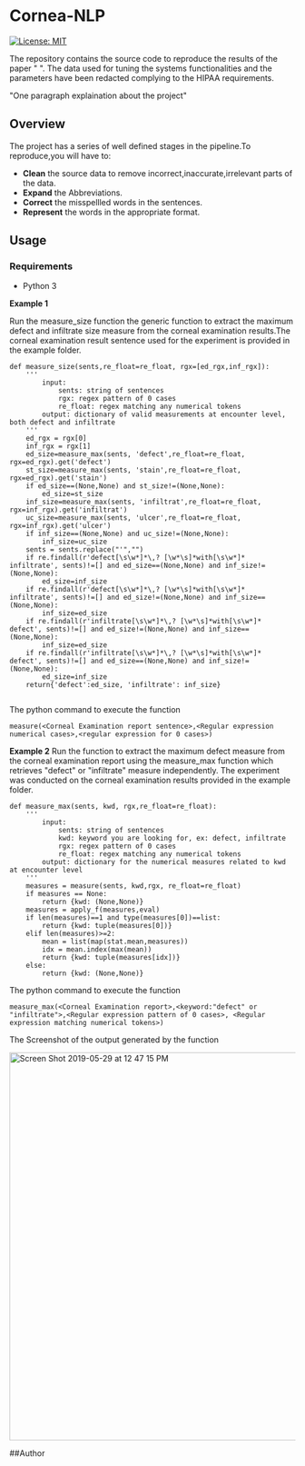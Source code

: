 # Cornea-NLP

[![License: MIT](https://img.shields.io/badge/License-MIT-yellow.svg)](https://opensource.org/licenses/MIT)

The repository contains the source code to reproduce the results of the paper " ". The data used for tuning the systems functionalities and the parameters have been redacted complying to the HIPAA requirements.

"One paragraph explaination about the project"

## Overview

The project has a series of well defined stages in the pipeline.To reproduce,you will have to:

* **Clean** the source data to remove incorrect,inaccurate,irrelevant parts of the data.
* **Expand** the Abbreviations.
* **Correct** the misspellled words in the sentences.
* **Represent** the words in the appropriate format.


## Usage 

### Requirements
* Python 3

**Example 1**

Run the measure_size function the generic function to extract the maximum defect and infiltrate size measure from the corneal examination results.The corneal examination result sentence used for the experiment is provided in the example folder.
```
def measure_size(sents,re_float=re_float, rgx=[ed_rgx,inf_rgx]):
    '''
        input:
            sents: string of sentences
            rgx: regex pattern of 0 cases
            re_float: regex matching any numerical tokens
        output: dictionary of valid measurements at encounter level, both defect and infiltrate
    '''
    ed_rgx = rgx[0]
    inf_rgx = rgx[1]
    ed_size=measure_max(sents, 'defect',re_float=re_float, rgx=ed_rgx).get('defect')
    st_size=measure_max(sents, 'stain',re_float=re_float, rgx=ed_rgx).get('stain')
    if ed_size==(None,None) and st_size!=(None,None):
        ed_size=st_size
    inf_size=measure_max(sents, 'infiltrat',re_float=re_float, rgx=inf_rgx).get('infiltrat')
    uc_size=measure_max(sents, 'ulcer',re_float=re_float, rgx=inf_rgx).get('ulcer')
    if inf_size==(None,None) and uc_size!=(None,None):
        inf_size=uc_size
    sents = sents.replace("'","")
    if re.findall(r'defect[\s\w*]*\,? [\w*\s]*with[\s\w*]* infiltrate', sents)!=[] and ed_size==(None,None) and inf_size!=(None,None):
        ed_size=inf_size
    if re.findall(r'defect[\s\w*]*\,? [\w*\s]*with[\s\w*]* infiltrate', sents)!=[] and ed_size!=(None,None) and inf_size==(None,None):
        inf_size=ed_size
    if re.findall(r'infiltrate[\s\w*]*\,? [\w*\s]*with[\s\w*]* defect', sents)!=[] and ed_size!=(None,None) and inf_size==(None,None):
        inf_size=ed_size
    if re.findall(r'infiltrate[\s\w*]*\,? [\w*\s]*with[\s\w*]* defect', sents)!=[] and ed_size==(None,None) and inf_size!=(None,None):
        ed_size=inf_size
    return{'defect':ed_size, 'infiltrate': inf_size}


```

The python command to execute the function
```
measure(<Corneal Examination report sentence>,<Regular expression numerical cases>,<regular expression for 0 cases>)
```



**Example 2**
Run the function to extract the maximum defect measure from the corneal examination report using the measure_max function which retrieves "defect" or "infiltrate" measure independently. The experiment was conducted on the corneal examination results provided in the example folder.

```
def measure_max(sents, kwd, rgx,re_float=re_float):
    '''
        input:
            sents: string of sentences
            kwd: keyword you are looking for, ex: defect, infiltrate
            rgx: regex pattern of 0 cases
            re_float: regex matching any numerical tokens
        output: dictionary for the numerical measures related to kwd at encounter level
    '''
    measures = measure(sents, kwd,rgx, re_float=re_float)
    if measures == None:
        return {kwd: (None,None)}
    measures = apply_f(measures,eval)
    if len(measures)==1 and type(measures[0])==list:
        return {kwd: tuple(measures[0])}
    elif len(measures)>=2:
        mean = list(map(stat.mean,measures))
        idx = mean.index(max(mean))
        return {kwd: tuple(measures[idx])}
    else:
        return {kwd: (None,None)}
```

The python command to execute the function

```
measure_max(<Corneal Examination report>,<keyword:"defect" or "infiltrate">,<Regular expression pattern of 0 cases>, <Regular expression matching numerical tokens>)
```

The Screenshot of the output generated by the function

<img width="683" alt="Screen Shot 2019-05-29 at 12 47 15 PM" src="https://user-images.githubusercontent.com/33362260/58650725-75f6c280-82dd-11e9-9626-10cc8714d01d.png">

##Author

